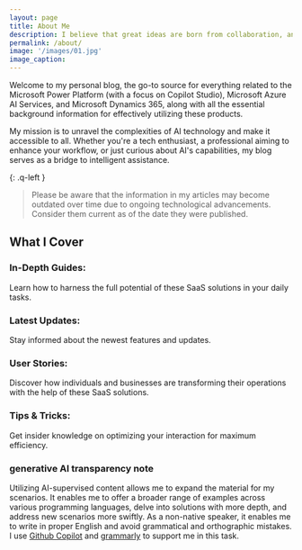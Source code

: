 ```yaml
---
layout: page
title: About Me
description: I believe that great ideas are born from collaboration, and I am dedicated to fostering a culture of openness and creativity. 
permalink: /about/
image: '/images/01.jpg'
image_caption: 
---
```


Welcome to my personal blog, the go-to source for everything related to the Microsoft Power Platform (with a focus on Copilot Studio), Microsoft Azure AI Services, and Microsoft Dynamics 365, along with all the essential background information for effectively utilizing these products.

My mission is to unravel the complexities of AI technology and make it accessible to all. Whether you're a tech enthusiast, a professional aiming to enhance your workflow, or just curious about AI's capabilities, my blog serves as a bridge to intelligent assistance. 

{: .q-left }
> Please be aware that the information in my articles may become outdated over time due to ongoing technological advancements. Consider them current as of the date they were published.

## What I Cover
### In-Depth Guides:
Learn how to harness the full potential of these SaaS solutions in your daily tasks.

### Latest Updates:
Stay informed about the newest features and updates.

### User Stories:
Discover how individuals and businesses are transforming their operations with the help of these SaaS solutions.

### Tips & Tricks:
Get insider knowledge on optimizing your interaction for maximum efficiency.

### generative AI transparency note
Utilizing AI-supervised content allows me to expand the material for my scenarios. It enables me to offer a broader range of examples across various programming languages, delve into solutions with more depth, and address new scenarios more swiftly. As a non-native speaker, it enables me to write in proper English and avoid grammatical and orthographic mistakes. I use [Github Copilot](https://github.com/features/copilot) and [grammarly](https://www.grammarly.com) to support me in this task. 
